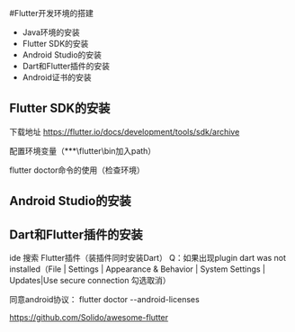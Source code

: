 #Flutter开发环境的搭建

- Java环境的安装
- Flutter SDK的安装
- Android Studio的安装
- Dart和Flutter插件的安装
- Android证书的安装

## Flutter SDK的安装
 下载地址 https://flutter.io/docs/development/tools/sdk/archive
 
 配置环境变量（***\flutter\bin加入path）
 
 flutter doctor命令的使用（检查环境）
 
 ## Android Studio的安装
 
 ## Dart和Flutter插件的安装
   ide 搜索 Flutter插件（装插件同时安装Dart）
   Q：如果出现plugin dart was not installed（File | Settings | Appearance & Behavior | System Settings | Updates|Use secure connection  勾选取消）
   
   同意android协议： flutter doctor --android-licenses
   
   
   
   
   https://github.com/Solido/awesome-flutter


